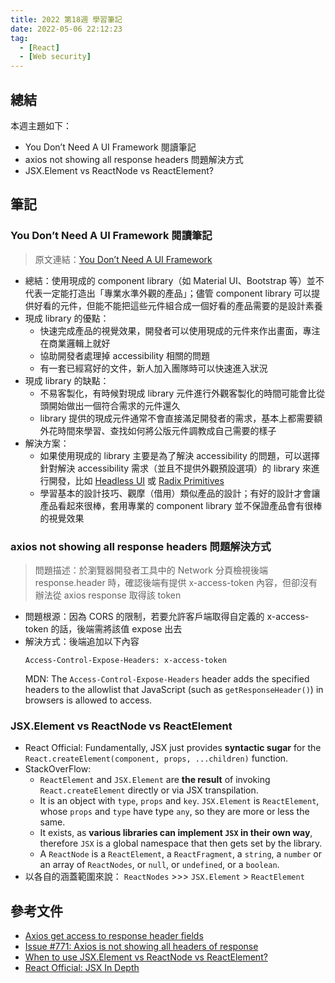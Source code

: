 ```yaml
---
title: 2022 第18週 學習筆記
date: 2022-05-06 22:12:23
tag:
  - [React]
  - [Web security]
---
```


## 總結

本週主題如下：

- You Don’t Need A UI Framework 閱讀筆記
- axios not showing all response headers 問題解決方式
- JSX.Element vs ReactNode vs ReactElement?

## 筆記

### You Don’t Need A UI Framework 閱讀筆記

> 原文連結：[You Don’t Need A UI Framework](https://www.smashingmagazine.com/2022/05/you-dont-need-ui-framework/)

- 總結：使用現成的 component library（如 Material UI、Bootstrap 等）並不代表一定能打造出「專業水準外觀的產品」；儘管 component library 可以提供好看的元件，但能不能把這些元件組合成一個好看的產品需要的是設計素養
- 現成 library 的優點：
  - 快速完成產品的視覺效果，開發者可以使用現成的元件來作出畫面，專注在商業邏輯上就好
  - 協助開發者處理掉 accessibility 相關的問題
  - 有一套已經寫好的文件，新人加入團隊時可以快速進入狀況
- 現成 library 的缺點：
  - 不易客製化，有時候對現成 library 元件進行外觀客製化的時間可能會比從頭開始做出一個符合需求的元件還久
  - library 提供的現成元件通常不會直接滿足開發者的需求，基本上都需要額外花時間來學習、查找如何將公版元件調教成自己需要的樣子
- 解決方案：
  - 如果使用現成的 library 主要是為了解決 accessibility 的問題，可以選擇針對解決 accessibility 需求（並且不提供外觀預設選項）的 library 來進行開發，比如 [Headless UI](https://headlessui.dev/) 或 [Radix Primitives](https://www.radix-ui.com/)
  - 學習基本的設計技巧、觀摩（借用）類似產品的設計；有好的設計才會讓產品看起來很棒，套用專業的 component library 並不保證產品會有很棒的視覺效果

### axios not showing all response headers 問題解決方式

> 問題描述：於瀏覽器開發者工具中的 Network 分頁檢視後端 response.header 時，確認後端有提供 x-access-token 內容，但卻沒有辦法從 axios response 取得該 token

- 問題根源：因為 CORS 的限制，若要允許客戶端取得自定義的 x-access-token 的話，後端需將該值 expose 出去
- 解決方式：後端追加以下內容
  ```
  Access-Control-Expose-Headers: x-access-token
  ```
  MDN: The `Access-Control-Expose-Headers` header adds the specified headers to the allowlist that JavaScript (such as `getResponseHeader()`) in browsers is allowed to access.

### JSX.Element vs ReactNode vs ReactElement

- React Official: Fundamentally, JSX just provides **syntactic sugar** for the `React.createElement(component, props, ...children)` function.
- StackOverFlow:
  - `ReactElement` and `JSX.Element` are **the result** of invoking `React.createElement` directly or via JSX transpilation.
  - It is an object with `type`, `props` and `key`. `JSX.Element` is `ReactElement`, whose `props` and `type` have type `any`, so they are more or less the same.
  - It exists, as **various libraries can implement `JSX` in their own way**, therefore `JSX` is a global namespace that then gets set by the library.
  - A `ReactNode` is a `ReactElement`, a `ReactFragment`, a `string`, a `number` or an array of `ReactNodes`, or `null`, or `undefined`, or a `boolean`.
- 以各自的涵蓋範圍來說： `ReactNodes` >>> `JSX.Element` > `ReactElement`

## 參考文件

- [Axios get access to response header fields](https://stackoverflow.com/questions/37897523/axios-get-access-to-response-header-fields)
- [Issue #771: Axios is not showing all headers of response](https://github.com/axios/axios/issues/771)
- [When to use JSX.Element vs ReactNode vs ReactElement?](https://stackoverflow.com/questions/58123398/when-to-use-jsx-element-vs-reactnode-vs-reactelement)
- [React Official: JSX In Depth](https://reactjs.org/docs/jsx-in-depth.html)
